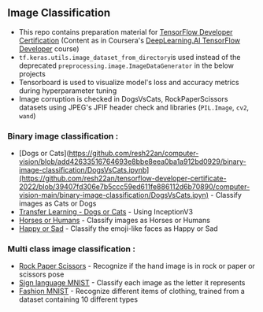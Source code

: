
## Image Classification

- This repo contains preparation material for [TensorFlow Developer Certification](https://www.tensorflow.org/certificate) (Content as in Coursera's [DeepLearning.AI TensorFlow Developer](https://coursera.org/professional-certificates/tensorflow-in-practice) course)
- ```tf.keras.utils.image_dataset_from_directory```is used instead of the deprecated ```preprocessing.image.ImageDataGenerator``` in the below projects
- Tensorboard is used to visualize model's loss and accuracy metrics during hyperparameter tuning
- Image corruption is checked in DogsVsCats, RockPaperScissors datasets using JPEG's JFIF header check and libraries (```PIL.Image```, ```cv2```, ```wand```)

### Binary image classification :

- [Dogs or Cats](https://github.com/resh22an/computer-vision/blob/add42633516764693e8bbe8eea0ba1a912bd0929/binary-image-classification/DogsVsCats.ipynb](https://github.com/resh22an/tensorflow-developer-certificate-2022/blob/39407fd306e7b5ccc59ed611fe886112d6b70890/computer-vision-main/binary-image-classification/DogsVsCats.ipyn) - Classify images as Cats or Dogs
- [Transfer Learning - Dogs or Cats](https://github.com/resh22an/computer-vision/blob/3fd3d2ed617dc09b044e26c82a1be98e5faa7ad2/binary-image-classification/DogsCats_TransferLearning.ipynb) - Using InceptionV3
- [Horses or Humans](https://github.com/resh22an/computer-vision/blob/add42633516764693e8bbe8eea0ba1a912bd0929/binary-image-classification/HorsesHumans.ipynb) - Classify images as Horses or Humans
- [Happy or Sad](https://github.com/resh22an/computer-vision/blob/add42633516764693e8bbe8eea0ba1a912bd0929/binary-image-classification/HappySad.ipynb) - Classify the emoji-like faces as Happy or Sad
    

### Multi class image classification :

- [Rock Paper Scissors](https://github.com/resh22an/computer-vision/blob/43995b695cf161e15e6f6e53157c22a01cfe3319/multiclass-image-classification/RockPaperScissors.ipynb) - Recognize if the hand image is in rock or paper or scissors pose
- [Sign language MNIST](https://github.com/resh22an/computer-vision/blob/1114e369647df6bb34cc03d8fab759b3a46f85d4/multiclass-image-classification/SignLanguageMNIST.ipynb) - Classify each image as the letter it represents
- [Fashion MNIST](https://github.com/resh22an/computer-vision/blob/43995b695cf161e15e6f6e53157c22a01cfe3319/multiclass-image-classification/FashionMNIST.ipynb) - Recognize different items of clothing, trained from a dataset containing 10 different types
